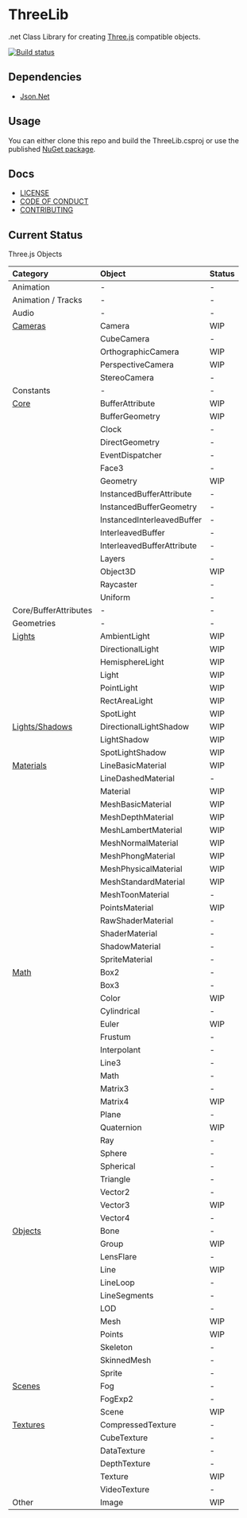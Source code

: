 # ThreeLib
.net Class Library for creating [Three.js](https://github.com/mrdoob/three.js) compatible objects.

[![Build status](https://ci.appveyor.com/api/projects/status/7bh8wx2e74b6krrd?svg=true)](https://ci.appveyor.com/project/fraguada/ThreeLib)

## Dependencies
- [Json.Net](https://github.com/JamesNK/Newtonsoft.Json)

## Usage
You can either clone this repo and build the ThreeLib.csproj or use the published [NuGet package](https://www.nuget.org/packages/ThreeLib/).

## Docs
- [LICENSE](https://github.com/mcneel/ThreeLib/blob/master/LICENSE)
- [CODE OF CONDUCT](https://github.com/mcneel/ThreeLib/blob/master/CODE_OF_CONDUCT.md)
- [CONTRIBUTING](https://github.com/mcneel/ThreeLib/blob/master/CONTRIBUTING.md)

## Current Status

Three.js Objects

| Category				| Object                     | Status |
|:------------------	|:---------------------------|:-------|
|Animation				| -							 | -      |
|Animation / Tracks		| -							 | -      |
|Audio					| -							 | -      |
|[Cameras](Cameras)		| Camera					 | WIP    |
|						| CubeCamera				 | -      |
|						| OrthographicCamera		 | WIP    |
|						| PerspectiveCamera			 | WIP    |
|						| StereoCamera				 | -      |
|Constants				| -							 | -      |
|[Core](Core)			| BufferAttribute			 | WIP    |
|						| BufferGeometry			 | WIP    |
|						| Clock						 | -      |
|						| DirectGeometry			 | -      |
|						| EventDispatcher			 | -      |
|						| Face3						 | -      |
|						| Geometry					 | WIP    |
|						| InstancedBufferAttribute   | -      |
|						| InstancedBufferGeometry    | -      |
|						| InstancedInterleavedBuffer | -      |
|						| InterleavedBuffer          | -      |
|						| InterleavedBufferAttribute | -      |
|						| Layers					 | -      |
|						| Object3D					 | WIP    |
|						| Raycaster					 | -      |
|						| Uniform					 | -      |
|Core/BufferAttributes	| -							 | -      |
|Geometries				| -							 | -      |
|[Lights](Lights)		| AmbientLight				 | WIP    |
|						| DirectionalLight			 | WIP    |
|						| HemisphereLight			 | WIP    |
|						| Light						 | WIP    |
|						| PointLight				 | WIP    |
|						| RectAreaLight				 | WIP    |
|						| SpotLight					 | WIP    |
|[Lights/Shadows](Lights/Shadows)		| DirectionalLightShadow	 | WIP    |
|						| LightShadow				 | WIP    |
|						| SpotLightShadow			 | WIP    |
|[Materials](Materials)	| LineBasicMaterial			 | WIP    |
|						| LineDashedMaterial		 | -      |
|						| Material					 | WIP    |
|						| MeshBasicMaterial			 | WIP    |
|						| MeshDepthMaterial			 | WIP    |
|						| MeshLambertMaterial		 | WIP    |
|						| MeshNormalMaterial		 | WIP    |
|						| MeshPhongMaterial			 | WIP    |
|						| MeshPhysicalMaterial		 | WIP    |
|						| MeshStandardMaterial		 | WIP    |
|						| MeshToonMaterial			 | -	  |
|						| PointsMaterial			 | WIP    |
|						| RawShaderMaterial			 | -	  |
|						| ShaderMaterial			 | -	  |
|						| ShadowMaterial			 | -	  |
|						| SpriteMaterial			 | -	  |
|[Math](Math)			| Box2						 | -      |
|						| Box3						 | -      |
|						| Color						 | WIP    |
|						| Cylindrical				 | -      |
|						| Euler						 | WIP    |
|						| Frustum					 | -      |
|						| Interpolant				 | -      |
|						| Line3						 | -      |
|						| Math						 | -      |
|						| Matrix3					 | -      |
|						| Matrix4					 | WIP    |
|						| Plane						 | -      |
|						| Quaternion				 | WIP    |
|						| Ray						 | -      |
|						| Sphere					 | -      |
|						| Spherical					 | -      |
|						| Triangle					 | -	  |
|						| Vector2					 | -      |
|						| Vector3					 | WIP    |
|						| Vector4					 | -      |
|[Objects](Objects)		| Bone						 | -      |
|						| Group						 | WIP    |
|						| LensFlare					 | -      |
|						| Line						 | WIP    |
|						| LineLoop					 | -      |
|						| LineSegments				 | -      |
|						| LOD						 | -      |
|						| Mesh						 | WIP    |
|						| Points					 | WIP    |
|						| Skeleton					 | -      |
|						| SkinnedMesh				 | -      |
|						| Sprite					 | -      |
|[Scenes](Scenes)		| Fog						 | -      |
|						| FogExp2					 | -      |
|						| Scene						 | WIP    |
|[Textures](Textures)	| CompressedTexture			 | -      |
|						| CubeTexture				 | -      |
|						| DataTexture				 | -      |
|						| DepthTexture				 | -      |
|						| Texture					 | WIP    |
|						| VideoTexture				 | -      |
|Other					| Image						 | WIP    |

[Cameras]: THREE/Cameras
[Core]: THREE/Core
[Lights]: THREE/Lights
[Lights/Shadows]:https://github.com/mcneel/ThreeLib/tree/master/THREE/Lights
[Materials]: https://github.com/mcneel/ThreeLib/tree/master/THREE/Materials
[Math]: https://github.com/mcneel/ThreeLib/tree/master/THREE/Math
[Objects]: https://github.com/mcneel/ThreeLib/tree/master/THREE/Objects
[Scenes]: https://github.com/mcneel/ThreeLib/tree/master/THREE/Scenes
[Textures]: https://github.com/mcneel/ThreeLib/tree/master/THREE/Textures










